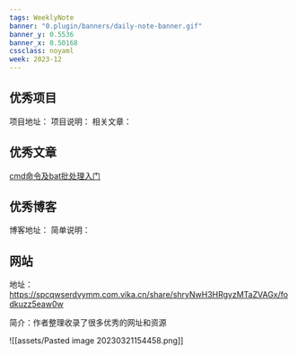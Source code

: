```yaml
---
tags: WeeklyNote
banner: "0.plugin/banners/daily-note-banner.gif"
banner_y: 0.5536
banner_x: 0.50168
cssclass: noyaml
week: 2023-12
---
```



## 优秀项目

项目地址：
项目说明：
相关文章：

## 优秀文章

[cmd命令及bat批处理入门](https://www.cnblogs.com/wztshine/p/16295775.html)



## 优秀博客

博客地址：
简单说明：


## 网站

地址： https://spcqwserdvymm.com.vika.cn/share/shryNwH3HRgvzMTaZVAGx/fodkuzz5eaw0w

简介：作者整理收录了很多优秀的网址和资源

![[assets/Pasted image 20230321154458.png]]

